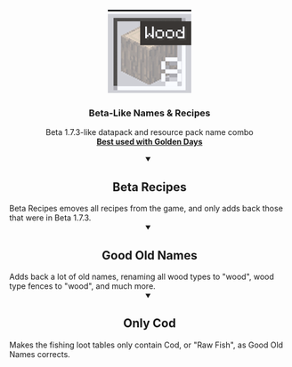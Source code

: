 <!-- PROJECT LOGO -->
<br />
<div align="center">
  <a href="https://github.com/othneildrew/Best-README-Template">
    <img src="Good-Old-Items/pack.png" alt="Pack PNG" width="150" height="150">
  </a>

  <h3 align="center">Beta-Like Names & Recipes</h3>

  <p align="center">
    Beta 1.7.3-like datapack and resource pack name combo
    <br />
    <a href="https://github.com/PoeticRainbow/golden-days"><strong>Best used with Golden Days</strong></a>
  </p>
</div>



<details open>
  <summary align="center"><h2>Beta Recipes</h2></summary>
    Beta Recipes emoves all recipes from the game, and only adds back those that were in Beta 1.7.3.
</details>

<details open>
  <summary align="center"><h2>Good Old Names</h2></summary>
    Adds back a lot of old names, renaming all wood types to "wood", wood type fences to "wood", and much more.
</details>

<details open>
  <summary align="center"><h2>Only Cod</h2></summary>
    Makes the fishing loot tables only contain Cod, or "Raw Fish", as Good Old Names corrects.
</details>